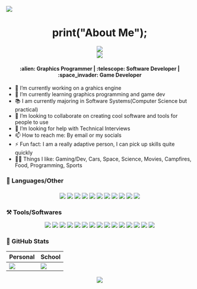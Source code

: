 ![](https://user-images.githubusercontent.com/29154540/155096958-bc245cac-7c77-40a6-8c86-ab447a2d7119.png)

<div align="center">
  <h1>
    print("About Me");
  </h1>
</div>

<div align="center">
  <img src="https://komarev.com/ghpvc/?username=bisqq&color=orange&style=flat-square&label=PROFILE+VIEWS" />
</div>
<div align="center">
  <a href= "mailto:alex.biscoveanu@yahoo.ca">
    <img src="https://img.shields.io/badge/emailme-EA4335?style=for-the-badge&logo=yahoo&logoColor=black" />
  </a>
<!--   <img src="https://img.shields.io/badge/devto-black?style=for-the-badge&logoColor=black" />
  <img src="https://img.shields.io/badge/instagram-red?style=for-the-badge&logo=instagram&logoColor=black" />
  <img src="https://img.shields.io/badge/twitter-skyblue?style=for-the-badge&logo=twitter&logoColor=black" />
  <img src="https://img.shields.io/badge/linkedin-blue?style=for-the-badge&logo=linkedin&logoColor=black" /> -->
  <h4>:alien: Graphics Programmer | :telescope: Software Developer | :space_invader: Game Developer</h4>
</div>

- 🔭 I’m currently working on a grahics engine
- 🌱 I’m currently learning graphics programming and game dev
- 📚 I am currently majoring in Software Systems(Computer Science but practical)
- 👯 I’m looking to collaborate on creating cool software and tools for people to use
- 🤔 I’m looking for help with Technical Interviews
- 📫 How to reach me: By email or my socials
- ⚡ Fun fact: I am a really adaptive person, I can pick up skills quite quickly
- 🏴‍☠️ Things I like: Gaming/Dev, Cars, Space, Science, Movies, Campfires, Food, Programming, Sports

### :scroll: Languages/Other
<div align="center">
  <h3></h3>
  <img src="https://img.shields.io/badge/c++-005494?style=for-the-badge&logoColor=white" />
  <img src="https://img.shields.io/badge/c-27338B?style=for-the-badge&logoColor=white" />
  <img src="https://img.shields.io/badge/opengl-517F9C?style=for-the-badge&logo=opengl&logoColor=white" />
  <img src="https://img.shields.io/badge/vulkan-9C1C20?style=for-the-badge&logo=vulkan&logoColor=white" />
  <img src="https://img.shields.io/badge/threejs-grey?style=for-the-badge&logo=webgl&logoColor=white" />
  <img src="https://img.shields.io/badge/markdown-000000?style=for-the-badge&logo=markdown&logoColor=white" />
  <img src="https://img.shields.io/badge/javascript-F7DF1E?style=for-the-badge&logo=javascript&logoColor=black" />
  <img src="https://img.shields.io/badge/ejs-F7DF1E?style=for-the-badge&logo=javascript&logoColor=black" />
  <img src="https://img.shields.io/badge/html-E34F26?style=for-the-badge&logo=html5&logoColor=white" />
  <img src="https://img.shields.io/badge/css-1572B6?style=for-the-badge&logo=css3&logoColor=white" />
  <img src="https://img.shields.io/badge/terminalcommands-black?style=for-the-badge&logo=windowsterminal&logoColor=white" />
</div>

### :hammer_and_pick: Tools/Softwares

<div align="center">
  <img src="https://img.shields.io/badge/windows-206CAE?style=for-the-badge&logo=windows&logoColor=white" />
  <img src="https://img.shields.io/badge/linux-E79D05?style=for-the-badge&logo=linux&logoColor=white" />
  <img src="https://img.shields.io/badge/macos-221C1E?style=for-the-badge&logo=macOS&logoColor=white" />
  <img src="https://img.shields.io/badge/unrealengine-black?style=for-the-badge&logo=UnrealEngine&logoColor=white" />
  <img src="https://img.shields.io/badge/git-F05032?style=for-the-badge&logo=git&logoColor=white" />
  <img src="https://img.shields.io/badge/gitHub-100000?style=for-the-badge&logo=github&logoColor=white" />
  <img src="https://img.shields.io/badge/vscode-007ACC?style=for-the-badge&logo=visualstudiocode&logoColor=white" />
  <img src="https://img.shields.io/badge/vs-purple?style=for-the-badge&logo=visualstudio&logoColor=white" />
  <img src="https://img.shields.io/badge/photoshop-2F9FF2?style=for-the-badge&logo=adobephotoshop&logoColor=white" />
  <img src="https://img.shields.io/badge/aftereffects-000056?style=for-the-badge&logo=adobeaftereffects&logoColor=white" />
  <img src="https://img.shields.io/badge/aftereffects-000056?style=for-the-badge&logo=adobepremierepro&logoColor=white" />
  <img src="https://img.shields.io/badge/blender-DC770C?style=for-the-badge&logo=blender&logoColor=white" />
  
  <img src="https://img.shields.io/badge/postgresql-336791?style=for-the-badge&logo=postgresql&logoColor=white" />
  <img src="https://img.shields.io/badge/npm-CB3837?style=for-the-badge&logo=npm&logoColor=white" />
  <img src="https://img.shields.io/badge/Heroku-430098?style=for-the-badge&logo=heroku&logoColor=white" />
</div>

### :test_tube: GitHub Stats
<div align="center">

  <table class = "table">
  <thead>
      <tr>
          <th>Personal</th>
          <th>School</th>
      </tr>
  </thead>
    <tbody>
      <tr>
          <td>
              <img src="https://github-readme-stats.vercel.app/api/top-langs/?username=bisqq&layout=compact&theme=tokyonight" />
          </td>
          <td>
              <img src="https://github-readme-stats.vercel.app/api/top-langs/?username=bisqqSchool&layout=compact&theme=tokyonight" />
          </td>
      </tr>
    </tbody>
  </table>
</div>

<div align="center">
  <img src="https://github-readme-stats.vercel.app/api?username=bisqq&show_icons=true&theme=tokyonight&count_private=true" />
</div>

